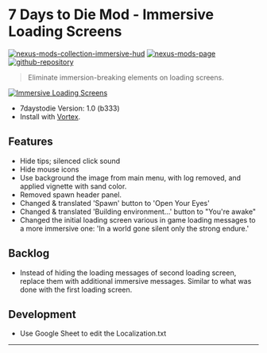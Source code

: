 [//]: # (DO NOT EDIT: This file has been autogenerated, any changes will be overwritten)
# 7 Days to Die Mod - Immersive Loading Screens
[![nexus-mods-collection-immersive-hud](https://img.shields.io/badge/Nexus%20Mods%20Collection-Immersive%20HUD%20-orange?style=flat-square&logo=spinrilla)](https://next.nexusmods.com/7daystodie/collections/epfqzi) [![nexus-mods-page](https://img.shields.io/badge/Nexus%20Mod-Immersive%20Loading%20Screens%20-orange?style=flat-square&logo=spinrilla)](https://www.nexusmods.com/7daystodie/mods/5716) [![github-repository](https://img.shields.io/badge/GitHub-Repository-green?style=flat-square&logo=github)](https://github.com/rdok/7daystodie_mod_immersive_loading_screens)

> Eliminate immersion-breaking elements on loading screens.
 
[![Immersive Loading Screens](https://raw.githubusercontent.com/rdok/7daystodie_mod_immersive_loading_screens/main/documentation/showcase.gif)](https://www.nexusmods.com/7daystodie/mods/5716)

- 7daystodie Version: 1.0 (b333)
- Install with [Vortex](https://www.nexusmods.com/about/vortex/).

## Features
- Hide tips; silenced click sound
- Hide mouse icons
- Use background the image from main menu, with log removed, and applied vignette with sand color.
- Removed spawn header panel.
- Changed & translated 'Spawn' button to 'Open Your Eyes'
- Changed & translated 'Building environment...' button to "You're awake"
- Changed the initial loading screen various in game loading messages to a more immersive one: 'In a world gone silent only the strong endure.'

## Backlog
- Instead of hiding the loading messages of second loading screen, replace them with additional immersive messages. Similar to what was done with the first loading screen.
 
## Development
- Use Google Sheet to edit the Localization.txt

***

[//]: # (DO NOT EDIT: This file has been autogenerated, any changes will be overwritten)
